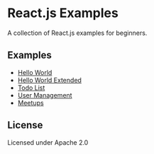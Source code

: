 # React.js Examples

A collection of React.js examples for beginners.

## Examples

- [Hello World](/hello-world)
- [Hello World Extended](/hello-world-extended)
- [Todo List](/todo-list)
- [User Management](/user-management)
- [Meetups](/meetups)

## License
Licensed under Apache 2.0
